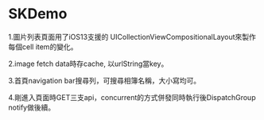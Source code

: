 # SKDemo

1.圖片列表頁面用了iOS13支援的 UICollectionViewCompositionalLayout來製作每個cell item的變化。

2.image fetch data時存cache, 以urlString當key。

3.首頁navigation bar搜尋列，可搜尋相簿名稱，大小寫均可。

4.剛進入頁面時GET三支api，concurrent的方式併發同時執行後DispatchGroup notify做後續。
